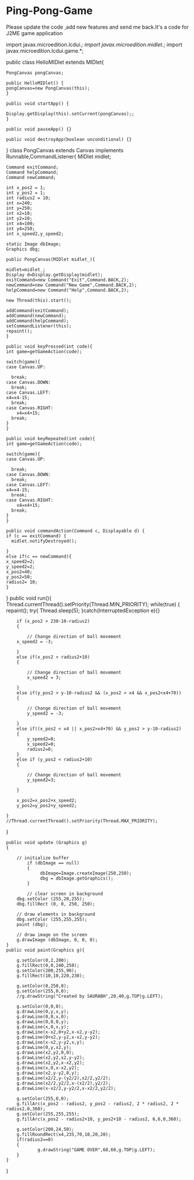 Ping-Pong-Game
==============

Please update the code ,add new features and send me back.It's a code for J2ME game application





import javax.microedition.lcdui.*;
import javax.microedition.midlet.*;
import javax.microedition.lcdui.game.*;

public class HelloMIDlet extends MIDlet{
  
    PongCanvas pongCanvas;
  
    public HelloMIDlet() {
    pongCanvas=new PongCanvas(this);  
    }
  
    public void startApp() {
     
    Display.getDisplay(this).setCurrent(pongCanvas);;
    }
    
    public void pauseApp() {}
  
    public void destroyApp(boolean unconditional) {}
}
class PongCanvas extends Canvas implements Runnable,CommandListener{
  MIDlet midlet; 

	Command exitCommand;      
	Command helpCommand;
	Command newCommand; 

	int x_pos2 = 1;
	int y_pos2 = 1;
	int radius2 = 10;
	int x=240;
	int y=250;
	int x2=10;
	int y2=10;
	int x4=100;
	int y4=250;
	int x_speed2,y_speed2;
	
	static Image dbImage;
	Graphics dbg;

    public PongCanvas(MIDlet midlet_){

    midlet=midlet_;
    Display d=Display.getDisplay(midlet);
    exitCommand=new Command("Exit",Command.BACK,2);
    newCommand=new Command("New Game",Command.BACK,2);
    helpCommand=new Command("Help",Command.BACK,2);

    new Thread(this).start();

    addCommand(exitCommand);
    addCommand(newCommand);
    addCommand(helpCommand);
    setCommandListener(this);
    repaint();
    }

    public void keyPressed(int code){
    int game=getGameAction(code);

    switch(game){
    case Canvas.UP:
      
      break;
    case Canvas.DOWN:
      break;
    case Canvas.LEFT:
	x4=x4-15;
      break;
    case Canvas.RIGHT:
        x4=x4+15;
      break;
    }
    }

    public void keyRepeated(int code){
    int game=getGameAction(code);

    switch(game){
    case Canvas.UP:
      
      break;
    case Canvas.DOWN:
      break;
    case Canvas.LEFT:
	x4=x4-15;
      break;
    case Canvas.RIGHT:
        x4=x4+15;
      break;
    }
    }

    public void commandAction(Command c, Displayable d) {
    if (c == exitCommand) {
      midlet.notifyDestroyed();

    }
    else if(c == newCommand){
    x_speed2=2;
    y_speed2=2;
    x_pos2=40;
    y_pos2=50;
    radius2= 10;
    }
}
	public void run(){
		Thread.currentThread().setPriority(Thread.MIN_PRIORITY);
		while(true)
		{
			repaint();
			try{
				Thread.sleep(5);
			}catch(InterruptedException e){}

		if (x_pos2 > 230-10-radius2)
		{

	    	// Change direction of ball movement
	    x_speed2 = -3; 

		}
		else if(x_pos2 < radius2+10)
		{

	    	// Change direction of ball movement
		    x_speed2 = 3; 

		}
		else if(y_pos2 > y-10-radius2 && (x_pos2 > x4 && x_pos2<x4+70))
		{

	    	// Change direction of ball movement
		    y_speed2 = -3; 
		
		}
		else if((x_pos2 < x4 || x_pos2>x4+70) && y_pos2 > y-10-radius2)
		{
			y_speed2=0;
			x_speed2=0;
  			radius2=0;
		}
		else if (y_pos2 < radius2+10)
		{

	    	// Change direction of ball movement
		    y_speed2=3; 

		}
		
		x_pos2=x_pos2+x_speed2;
		y_pos2=y_pos2+y_speed2;
		
	}
	//Thread.currentThread().setPriority(Thread.MAX_PRIORITY);
} 

	public void update (Graphics g)
	{

	    // initialize buffer
    		if (dbImage == null)
    		{
       			 dbImage=Image.createImage(250,250);
  		         dbg = dbImage.getGraphics();
    		}

		    // clear screen in background
    	dbg.setColor (255,20,255);
    	dbg.fillRect (0, 0, 250, 250);

	    // draw elements in background
    	dbg.setColor (255,255,255);
	    paint (dbg);

	    // draw image on the screen
    	g.drawImage (dbImage, 0, 0, 0);
	}
	public void paint(Graphics g){
		
		g.setColor(0,2,200);
		g.fillRect(0,0,240,250);
		g.setColor(200,255,90);
		g.fillRect(10,10,220,230);
		
		g.setColor(0,250,0);
		g.setColor(255,0,0);
		//g.drawString("Created by SAURABH",20,40,g.TOP|g.LEFT);
		
		g.setColor(0,0,0);
		g.drawLine(0,y,x,y);
		g.drawLine(0,0,x,0);
		g.drawLine(0,0,0,y);
		g.drawLine(x,0,x,y);
		g.drawLine(x-x2,0+y2,x-x2,y-y2);
		g.drawLine(0+x2,y-y2,x-x2,y-y2);
		g.drawLine(x-x2,y-y2,x,y);
		g.drawLine(0,y,x2,y);
		g.drawLine(x2,y2,0,0);
		g.drawLine(x2,y2,x2,y-y2);
		g.drawLine(x2,y2,x-x2,y2);
		g.drawLine(x,0,x-x2,y2);
		g.drawLine(x2,y-y2,0,y);
		g.drawLine(x2/2,y-(y2/2),x2/2,y2/2);
		g.drawLine(x2/2,y2/2,x-(x2/2),y2/2);
		g.drawLine(x-x2/2,y-y2/2,x-x2/2,y2/2);
			
		g.setColor(255,0,0);
		g.fillArc(x_pos2 - radius2, y_pos2 - radius2, 2 * radius2, 2 * radius2,0,360);
		g.setColor(255,255,255);
		g.fillArc(x_pos2 - radius2+10, y_pos2+10 - radius2, 6,6,0,360);
			
		g.setColor(200,24,50);
		g.fillRoundRect(x4,235,70,10,20,20);
		if(radius2==0)
		{
                g.drawString("GAME OVER",60,60,g.TOP|g.LEFT);
		}	
	}
} 